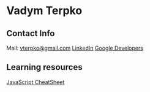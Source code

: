 # Vadym Terpko

## Contact Info
Mail: vterpko@gmail.com
[LinkedIn](https://linkedin.com/in/vadym-terpko-6119081a6)
[Google Developers](https://g.dev/vterpko)

## Learning resources
[JavaScript CheatSheet](https://vterpko.github.io/JavaScript_CheatSheet/)